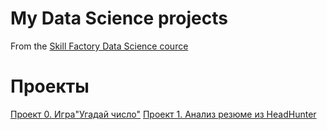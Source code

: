 # My Data Science projects

From the [Skill Factory Data Science cource](https://apps.skillfactory.ru/learning/course/course-v1:SkillFactory+DSPRMGU+2023_FEB/home)

# Проекты
[Проект 0. Игра"Угадай число"](https://github.com/DariaGubskaya/SF_rep/tree/main/Project0)
[Проект 1. Анализ резюме из HeadHunter](https://github.com/DariaGubskaya/SF_rep/tree/main/Project1)


